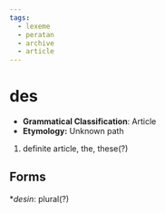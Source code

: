 ```yaml
---
tags:
  - lexeme
  - peratan
  - archive
  - article
---
```

# des

- **Grammatical Classification**: Article
- **Etymology:** Unknown path

1. definite article, the, these(?)

## Forms
\*_desin_: plural(?)